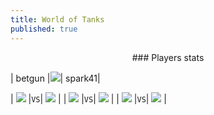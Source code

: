 ```yaml
---
title: World of Tanks
published: true
---
```

<p align="center">
### Players stats

| betgun |![](https://i.imgur.com/djfXxrG.png)| spark41|

| ![](http://cdn-frm-eu.wargaming.net/wot/eu//profile/30/58/86/photo-532865830-5df1a225.jpg) |`VS`| ![](http://cdn-frm-eu.wargaming.net/wot/eu//profile/43/77/35/photo-545357743-5c5ccfc4.jpg) |
| ![](https://static.wows-numbers.com/wot/532865830.png) |`VS`| ![](https://static.wows-numbers.com/wot/545357743.png) |
| ![](http://wotlabs.net/sig_dark/eu/betgun/signature.png) |`VS`| ![](http://wotlabs.net/sig_dark/eu/spark41/signature.png) |
</p>
